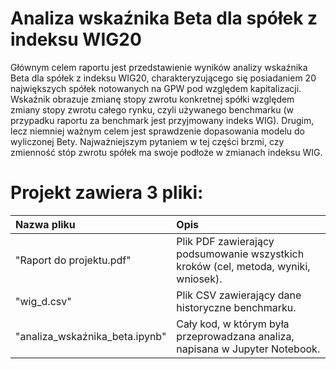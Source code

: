 # Analiza wskaźnika Beta dla spółek z indeksu WIG20

Głównym celem raportu jest przedstawienie wyników analizy wskaźnika Beta dla spółek
z indeksu WIG20, charakteryzującego się posiadaniem 20 największych spółek notowanych
na GPW pod względem kapitalizacji. Wskaźnik obrazuje zmianę stopy zwrotu konkretnej spółki
względem zmiany stopy zwrotu całego rynku, czyli używanego benchmarku (w przypadku
raportu za benchmark jest przyjmowany indeks WIG). Drugim, lecz niemniej ważnym celem
jest sprawdzenie dopasowania modelu do wyliczonej Bety. Najważniejszym pytaniem w tej
części brzmi, czy zmienność stóp zwrotu spółek ma swoje podłoże w zmianach indeksu WIG.


# Projekt zawiera 3 pliki:
  
| Nazwa pliku | Opis |
| :-------- | :------------------------- |
| "Raport do projektu.pdf" | Plik PDF zawierający podsumowanie wszystkich kroków (cel, metoda, wyniki, wniosek).
| "wig_d.csv" | Plik CSV zawierający dane historyczne benchmarku.
| "analiza_wskaźnika_beta.ipynb" | Cały kod, w którym była przeprowadzana analiza, napisana w Jupyter Notebook.
